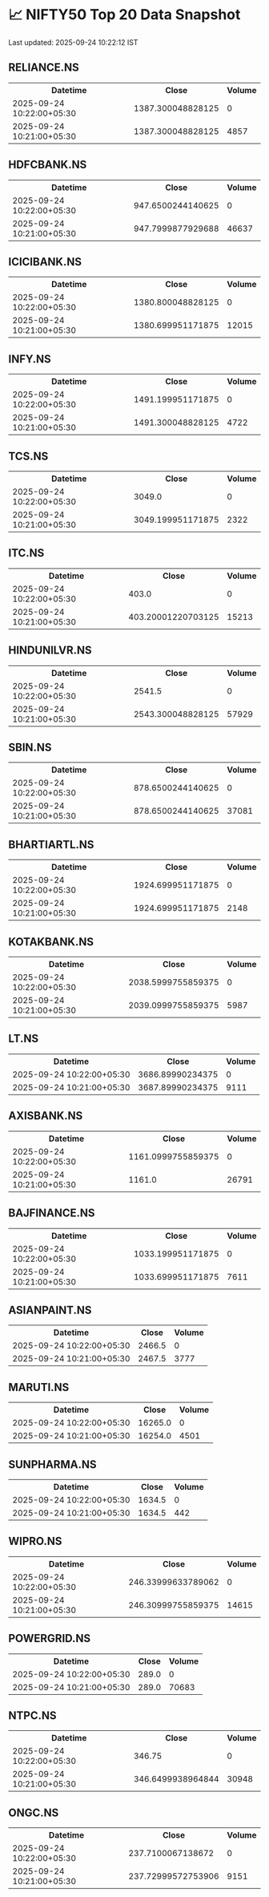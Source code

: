 # 📈 NIFTY50 Top 20 Data Snapshot

Last updated: 2025-09-24 10:22:12 IST

## RELIANCE.NS

<table>
  <tr><th>Datetime</th><th>Close</th><th>Volume</th></tr>
  <tr><td>2025-09-24 10:22:00+05:30</td><td>1387.300048828125</td><td>0</td></tr>
  <tr><td>2025-09-24 10:21:00+05:30</td><td>1387.300048828125</td><td>4857</td></tr>
</table>

## HDFCBANK.NS

<table>
  <tr><th>Datetime</th><th>Close</th><th>Volume</th></tr>
  <tr><td>2025-09-24 10:22:00+05:30</td><td>947.6500244140625</td><td>0</td></tr>
  <tr><td>2025-09-24 10:21:00+05:30</td><td>947.7999877929688</td><td>46637</td></tr>
</table>

## ICICIBANK.NS

<table>
  <tr><th>Datetime</th><th>Close</th><th>Volume</th></tr>
  <tr><td>2025-09-24 10:22:00+05:30</td><td>1380.800048828125</td><td>0</td></tr>
  <tr><td>2025-09-24 10:21:00+05:30</td><td>1380.699951171875</td><td>12015</td></tr>
</table>

## INFY.NS

<table>
  <tr><th>Datetime</th><th>Close</th><th>Volume</th></tr>
  <tr><td>2025-09-24 10:22:00+05:30</td><td>1491.199951171875</td><td>0</td></tr>
  <tr><td>2025-09-24 10:21:00+05:30</td><td>1491.300048828125</td><td>4722</td></tr>
</table>

## TCS.NS

<table>
  <tr><th>Datetime</th><th>Close</th><th>Volume</th></tr>
  <tr><td>2025-09-24 10:22:00+05:30</td><td>3049.0</td><td>0</td></tr>
  <tr><td>2025-09-24 10:21:00+05:30</td><td>3049.199951171875</td><td>2322</td></tr>
</table>

## ITC.NS

<table>
  <tr><th>Datetime</th><th>Close</th><th>Volume</th></tr>
  <tr><td>2025-09-24 10:22:00+05:30</td><td>403.0</td><td>0</td></tr>
  <tr><td>2025-09-24 10:21:00+05:30</td><td>403.20001220703125</td><td>15213</td></tr>
</table>

## HINDUNILVR.NS

<table>
  <tr><th>Datetime</th><th>Close</th><th>Volume</th></tr>
  <tr><td>2025-09-24 10:22:00+05:30</td><td>2541.5</td><td>0</td></tr>
  <tr><td>2025-09-24 10:21:00+05:30</td><td>2543.300048828125</td><td>57929</td></tr>
</table>

## SBIN.NS

<table>
  <tr><th>Datetime</th><th>Close</th><th>Volume</th></tr>
  <tr><td>2025-09-24 10:22:00+05:30</td><td>878.6500244140625</td><td>0</td></tr>
  <tr><td>2025-09-24 10:21:00+05:30</td><td>878.6500244140625</td><td>37081</td></tr>
</table>

## BHARTIARTL.NS

<table>
  <tr><th>Datetime</th><th>Close</th><th>Volume</th></tr>
  <tr><td>2025-09-24 10:22:00+05:30</td><td>1924.699951171875</td><td>0</td></tr>
  <tr><td>2025-09-24 10:21:00+05:30</td><td>1924.699951171875</td><td>2148</td></tr>
</table>

## KOTAKBANK.NS

<table>
  <tr><th>Datetime</th><th>Close</th><th>Volume</th></tr>
  <tr><td>2025-09-24 10:22:00+05:30</td><td>2038.5999755859375</td><td>0</td></tr>
  <tr><td>2025-09-24 10:21:00+05:30</td><td>2039.0999755859375</td><td>5987</td></tr>
</table>

## LT.NS

<table>
  <tr><th>Datetime</th><th>Close</th><th>Volume</th></tr>
  <tr><td>2025-09-24 10:22:00+05:30</td><td>3686.89990234375</td><td>0</td></tr>
  <tr><td>2025-09-24 10:21:00+05:30</td><td>3687.89990234375</td><td>9111</td></tr>
</table>

## AXISBANK.NS

<table>
  <tr><th>Datetime</th><th>Close</th><th>Volume</th></tr>
  <tr><td>2025-09-24 10:22:00+05:30</td><td>1161.0999755859375</td><td>0</td></tr>
  <tr><td>2025-09-24 10:21:00+05:30</td><td>1161.0</td><td>26791</td></tr>
</table>

## BAJFINANCE.NS

<table>
  <tr><th>Datetime</th><th>Close</th><th>Volume</th></tr>
  <tr><td>2025-09-24 10:22:00+05:30</td><td>1033.199951171875</td><td>0</td></tr>
  <tr><td>2025-09-24 10:21:00+05:30</td><td>1033.699951171875</td><td>7611</td></tr>
</table>

## ASIANPAINT.NS

<table>
  <tr><th>Datetime</th><th>Close</th><th>Volume</th></tr>
  <tr><td>2025-09-24 10:22:00+05:30</td><td>2466.5</td><td>0</td></tr>
  <tr><td>2025-09-24 10:21:00+05:30</td><td>2467.5</td><td>3777</td></tr>
</table>

## MARUTI.NS

<table>
  <tr><th>Datetime</th><th>Close</th><th>Volume</th></tr>
  <tr><td>2025-09-24 10:22:00+05:30</td><td>16265.0</td><td>0</td></tr>
  <tr><td>2025-09-24 10:21:00+05:30</td><td>16254.0</td><td>4501</td></tr>
</table>

## SUNPHARMA.NS

<table>
  <tr><th>Datetime</th><th>Close</th><th>Volume</th></tr>
  <tr><td>2025-09-24 10:22:00+05:30</td><td>1634.5</td><td>0</td></tr>
  <tr><td>2025-09-24 10:21:00+05:30</td><td>1634.5</td><td>442</td></tr>
</table>

## WIPRO.NS

<table>
  <tr><th>Datetime</th><th>Close</th><th>Volume</th></tr>
  <tr><td>2025-09-24 10:22:00+05:30</td><td>246.33999633789062</td><td>0</td></tr>
  <tr><td>2025-09-24 10:21:00+05:30</td><td>246.30999755859375</td><td>14615</td></tr>
</table>

## POWERGRID.NS

<table>
  <tr><th>Datetime</th><th>Close</th><th>Volume</th></tr>
  <tr><td>2025-09-24 10:22:00+05:30</td><td>289.0</td><td>0</td></tr>
  <tr><td>2025-09-24 10:21:00+05:30</td><td>289.0</td><td>70683</td></tr>
</table>

## NTPC.NS

<table>
  <tr><th>Datetime</th><th>Close</th><th>Volume</th></tr>
  <tr><td>2025-09-24 10:22:00+05:30</td><td>346.75</td><td>0</td></tr>
  <tr><td>2025-09-24 10:21:00+05:30</td><td>346.6499938964844</td><td>30948</td></tr>
</table>

## ONGC.NS

<table>
  <tr><th>Datetime</th><th>Close</th><th>Volume</th></tr>
  <tr><td>2025-09-24 10:22:00+05:30</td><td>237.7100067138672</td><td>0</td></tr>
  <tr><td>2025-09-24 10:21:00+05:30</td><td>237.72999572753906</td><td>9151</td></tr>
</table>

